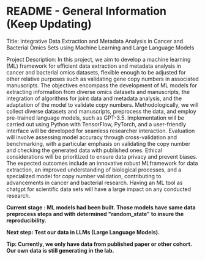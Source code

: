 # README - General Information (Keep Updating)

Title: Integrative Data Extraction and Metadata Analysis in Cancer and Bacterial Omics Sets using Machine Learning and Large Language Models

Project Description: In this project, we aim to develop a machine learning (ML) framework for efficient data extraction and metadata analysis in cancer and bacterial omics datasets, flexible enough to be adjusted for other relative purposes such as validating gene copy numbers in associated manuscripts. The objectives encompass the development of ML models for extracting information from diverse omics datasets and manuscripts, the integration of algorithms for joint data and metadata analysis, and the adaptation of the model to validate copy numbers. Methodologically, we will collect diverse datasets and manuscripts, preprocess the data, and employ pre-trained language models, such as GPT-3.5. Implementation will be carried out using Python with TensorFlow, PyTorch, and a user-friendly interface will be developed for seamless researcher interaction. Evaluation will involve assessing model accuracy through cross-validation and benchmarking, with a particular emphasis on validating the copy number and checking the generated data with published ones. Ethical considerations will be prioritized to ensure data privacy and prevent biases. The expected outcomes include an innovative robust MLframework for data extraction, an improved understanding of biological processes, and a specialized model for copy number validation, contributing to advancements in cancer and bacterial research. Having an ML tool as chatgpt for scientific data sets will have a large impact on any conducted research.

<b> Current stage <b>: ML models had been built. Those models have same data preprocess steps and with determined "random_state" to insure the reproducibility.

Next step: Test our data in LLMs (Large Language Models).

Tip: Currently, we only have data from published paper or other cohort. Our own data is still generating in the lab.
